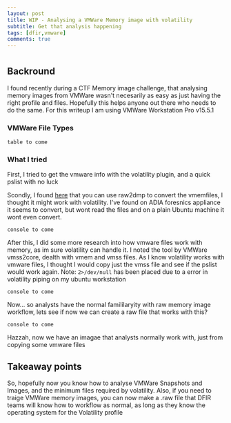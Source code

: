 ```yaml
---
layout: post
title: WIP - Analysing a VMWare Memory image with volatility
subtitle: Get that analysis happening
tags: [dfir,vmware]
comments: true
---
```


# 

## Backround
I found recently during a CTF Memory image challenge, that analysing memory images from VMWare wasn't necesarily as easy as just having the right profile and files. Hopefully this helps anyone out there who needs to do the same. For this writeup I am using VMWare Workstation Pro v15.5.1

### VMWare File Types

`table to come`
### What I tried
First, I tried to get the vmware info with the volatility plugin, and a quick pslist with no luck

Scondly, I found [here](https://www.andreafortuna.org/2017/08/07/volatility-my-own-cheatsheet-part-7-analyze-and-convert-crash-dumps-and-hibernation-files/) that you can use raw2dmp to convert the vmemfiles, I thought it might work with volatility. I've found on ADIA foresnics appliance it seems to convert, but wont read the files and on a plain Ubuntu machine it wont even convert.

`console to come`

After this, I did some more research into how vmware files work with memory, as im sure volatility can handle it. I noted the tool by VMWare vmss2core, dealth with vmem and vmss files. As I know volatility works with vmware files, I thought I would copy just the vmss file and see if the pslist would work again. Note: `2>/dev/null` has been placed due to a error in volatility piping on my ubuntu workstation

`console to come`

Now... so analysts have the normal famililaryity with raw memory image workflow, lets see if now we can create a raw file that works with this?

`console to come`

Hazzah, now we have an imagae that analysts normally work with, just from copying some vmware files

## Takeaway points
So, hopefully now you know how to analyse VMWare Snapshots and Images, and the minimum files required by volatility. Also, if you need to traige VMWare memory images, you can now make a .raw file that DFIR teams will know how to workflow as normal, as long as they know the operating system for the Volatility profile
